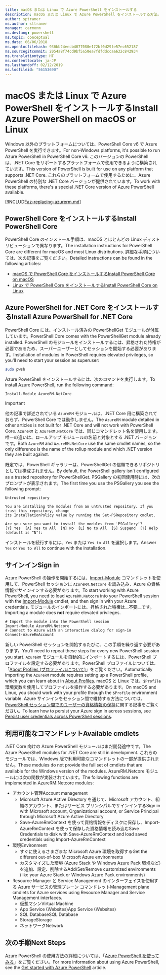```yaml
---
title: macOS または Linux で Azure PowerShell をインストールする
description: macOS または Linux で Azure PowerShell をインストールする方法。
author: sptramer
ms.author: sttramer
manager: carmonm
ms.devlang: powershell
ms.topic: conceptual
ms.date: 06/06/2018
ms.openlocfilehash: 936bb24eecb4077080e172bf0d29fe57ec652187
ms.sourcegitcommit: 2054a8f74cd9bf5a50ea7fdfddccaa632c842934
ms.translationtype: HT
ms.contentlocale: ja-JP
ms.lasthandoff: 02/12/2019
ms.locfileid: "56153690"
---
```

# <a name="install-azure-powershell-on-macos-or-linux"></a><span data-ttu-id="3ad26-103">macOS または Linux で Azure PowerShell をインストールする</span><span class="sxs-lookup"><span data-stu-id="3ad26-103">Install Azure PowerShell on macOS or Linux</span></span>

<span data-ttu-id="3ad26-104">Windows 以外のプラットフォームについては、PowerShell Core v6 で Azure PowerShell を実行できます。</span><span class="sxs-lookup"><span data-stu-id="3ad26-104">For non-Windows platforms, it's possible to run Azure PowerShell in PowerShell Core v6.</span></span> <span data-ttu-id="3ad26-105">このバージョンの PowerShell は、.NET Core をサポートするプラットフォームで使用できるように構築されています。</span><span class="sxs-lookup"><span data-stu-id="3ad26-105">This version of PowerShell is built for use on any platform that supports .NET Core.</span></span> <span data-ttu-id="3ad26-106">これらのプラットフォームで使用するために、Azure PowerShell の特別な .NET Core バージョンが提供されています。</span><span class="sxs-lookup"><span data-stu-id="3ad26-106">To work with these platforms, there's a special .NET Core version of Azure PowerShell available.</span></span>

[!INCLUDE[az-replacing-azurerm.md](../includes/az-replacing-azurerm.md)]

## <a name="install-powershell-core"></a><span data-ttu-id="3ad26-107">PowerShell Core をインストールする</span><span class="sxs-lookup"><span data-stu-id="3ad26-107">Install PowerShell Core</span></span>

<span data-ttu-id="3ad26-108">PowerShell Core のインストール手順は、macOS とほとんどの Linux ディストリビューションで異なります。</span><span class="sxs-lookup"><span data-stu-id="3ad26-108">The installation instructions for PowerShell Core are different for macOS and most Linux distributions.</span></span>
<span data-ttu-id="3ad26-109">詳細な手順については、次の記事をご覧ください。</span><span class="sxs-lookup"><span data-stu-id="3ad26-109">Detailed instructions can be found in the following articles:</span></span>

* [<span data-ttu-id="3ad26-110">macOS で PowerShell Core をインストールする</span><span class="sxs-lookup"><span data-stu-id="3ad26-110">Install PowerShell Core on macOS</span></span>](/powershell/scripting/setup/installing-powershell-core-on-macos)
* [<span data-ttu-id="3ad26-111">Linux で PowerShell Core をインストールする</span><span class="sxs-lookup"><span data-stu-id="3ad26-111">Install PowerShell Core on Linux</span></span>](/powershell/scripting/setup/installing-powershell-core-on-linux)

## <a name="install-azure-powershell-for-net-core"></a><span data-ttu-id="3ad26-112">Azure PowerShell for .NET Core をインストールする</span><span class="sxs-lookup"><span data-stu-id="3ad26-112">Install Azure PowerShell for .NET Core</span></span>

<span data-ttu-id="3ad26-113">PowerShell Core には、インストール済みの PowerShellGet モジュールが付属しています。</span><span class="sxs-lookup"><span data-stu-id="3ad26-113">PowerShell Core comes with the PowerShellGet module already installed.</span></span> <span data-ttu-id="3ad26-114">PowerShell のモジュールをインストールするには、昇格された特権が必要であるため、スーパーユーザーとしてセッションを開始する必要があります。</span><span class="sxs-lookup"><span data-stu-id="3ad26-114">Installation of modules in PowerShell requires elevated privileges, so you'll need to start your session as superuser:</span></span>

```bash
sudo pwsh
```

<span data-ttu-id="3ad26-115">Azure PowerShell をインストールするには、次のコマンドを実行します。</span><span class="sxs-lookup"><span data-stu-id="3ad26-115">To install Azure PowerShell, run the following command:</span></span>

```powershell-interactive
Install-Module AzureRM.NetCore
```

> [!IMPORTANT]
> <span data-ttu-id="3ad26-116">他の記事で詳述されている `AzureRM` モジュールは、.NET Core 用に構築されておらず、PowerShell Core では動作しません。</span><span class="sxs-lookup"><span data-stu-id="3ad26-116">The `AzureRM` module detailed in other articles is not built for .NET Core and will not work with PowerShell Core.</span></span> <span data-ttu-id="3ad26-117">`AzureRM` と `AzureRM.NetCore` では、同じコマンドレット名を使用します。唯一の違いは、ロールアップ モジュールの名前と対象とする .NET バージョンです。</span><span class="sxs-lookup"><span data-stu-id="3ad26-117">Both `AzureRM` and `AzureRM.NetCore` use the same cmdlet names, so the only difference is the name of the rollup module and which .NET version they are built against.</span></span>

<span data-ttu-id="3ad26-118">既定では、PowerShell ギャラリーは、PowerShellGet の信頼できるリポジトリとしては構成されません。</span><span class="sxs-lookup"><span data-stu-id="3ad26-118">By default, the PowerShell gallery isn't configured as a trusted repository for PowerShellGet.</span></span> <span data-ttu-id="3ad26-119">PSGallery の初回使用時には、次のプロンプトが表示されます。</span><span class="sxs-lookup"><span data-stu-id="3ad26-119">The first time you use the PSGallery you see the following prompt:</span></span>

```output
Untrusted repository

You are installing the modules from an untrusted repository. If you trust this repository, change
its InstallationPolicy value by running the Set-PSRepository cmdlet.

Are you sure you want to install the modules from 'PSGallery'?
[Y] Yes  [A] Yes to All  [N] No  [L] No to All  [S] Suspend  [?] Help (default is "N"):
```

<span data-ttu-id="3ad26-120">インストールを続行するには、`Yes` または `Yes to All` を選択します。</span><span class="sxs-lookup"><span data-stu-id="3ad26-120">Answer `Yes` or `Yes to All` to continue with the installation.</span></span>

## <a name="sign-in"></a><span data-ttu-id="3ad26-121">サインイン</span><span class="sxs-lookup"><span data-stu-id="3ad26-121">Sign in</span></span>

<span data-ttu-id="3ad26-122">Azure PowerShell の操作を開始するには、[Import-Module](/powershell/module/Microsoft.PowerShell.Core/Import-Module) コマンドレットを使用して、PowerShell セッションに `AzureRM.Netcore` を読み込み、Azure の資格情報でサインインする必要があります。</span><span class="sxs-lookup"><span data-stu-id="3ad26-122">To start working with Azure PowerShell, you need to load `AzureRM.Netcore` into your PowerShell session with the [Import-Module](/powershell/module/Microsoft.PowerShell.Core/Import-Module) cmdlet, and then sign in with your Azure credentials.</span></span> <span data-ttu-id="3ad26-123">モジュールのインポートには、昇格された特権は__不要__です。</span><span class="sxs-lookup"><span data-stu-id="3ad26-123">Importing a module does __not__ require elevated privileges.</span></span>

```powershell-interactive
# Import the module into the PowerShell session
Import-Module AzureRM.Netcore
# Connect to Azure with an interactive dialog for sign-in
Connect-AzureRmAccount
```

<span data-ttu-id="3ad26-124">新しい PowerShell セッションを開始するたびに、この手順を繰り返す必要があります。</span><span class="sxs-lookup"><span data-stu-id="3ad26-124">You'll need to repeat these steps for every new PowerShell session you start.</span></span> <span data-ttu-id="3ad26-125">`AzureRM` モジュールを自動的にインポートするには、PowerShell プロファイルを設定する必要があります。PowerShell プロファイルについては、「[About Profiles (プロファイルについて)](/powershell/module/microsoft.powershell.core/about/about_profiles)」をご覧ください。</span><span class="sxs-lookup"><span data-stu-id="3ad26-125">Automatically importing the `AzureRM` module requires setting up a PowerShell profile, which you can learn about in [About Profiles](/powershell/module/microsoft.powershell.core/about/about_profiles).</span></span>
<span data-ttu-id="3ad26-126">macOS と Linux では、`$Profile` 環境変数を使用してプロファイルを操作する必要があります。</span><span class="sxs-lookup"><span data-stu-id="3ad26-126">On macOS and Linux, you should work with your profile through the `$Profile` environment variable.</span></span> <span data-ttu-id="3ad26-127">Azure サインインをセッション間で維持する方法については、[PowerShell セッション間でのユーザーの資格情報の保持](context-persistence.md)に関する記事をご覧ください。</span><span class="sxs-lookup"><span data-stu-id="3ad26-127">To learn how to persist your Azure sign in across sessions, see [Persist user credentials across PowerShell sessions](context-persistence.md).</span></span>

## <a name="available-cmdlets"></a><span data-ttu-id="3ad26-128">利用可能なコマンドレット</span><span class="sxs-lookup"><span data-stu-id="3ad26-128">Available cmdlets</span></span>

<span data-ttu-id="3ad26-129">.NET Core 向けの Azure PowerShell モジュールはまだ開発途中です。</span><span class="sxs-lookup"><span data-stu-id="3ad26-129">The Azure PowerShell modules for .NET Core are still in development.</span></span> <span data-ttu-id="3ad26-130">これらのモジュールでは、Windows 版で利用可能なコマンドレットの一部が提供されません。</span><span class="sxs-lookup"><span data-stu-id="3ad26-130">These modules do not provide the full set of cmdlets that are available for the Windows version of the modules.</span></span> <span data-ttu-id="3ad26-131">AzureRM.Netcore モジュールには次の関数が実装されています。</span><span class="sxs-lookup"><span data-stu-id="3ad26-131">The following functions are implemented in AzureRM.Netcore modules:</span></span>

* <span data-ttu-id="3ad26-132">アカウント管理</span><span class="sxs-lookup"><span data-stu-id="3ad26-132">Account management</span></span>
  * <span data-ttu-id="3ad26-133">Microsoft Azure Active Directory を通じて、Microsoft アカウント、組織のアカウント、またはサービス プリンシパルでサインインする</span><span class="sxs-lookup"><span data-stu-id="3ad26-133">Sign in with Microsoft account, Organizational account, or Service Principal through Microsoft Azure Active Directory</span></span>
  * <span data-ttu-id="3ad26-134">Save-AzureRmContext を使って資格情報をディスクに保存し、Import-AzureRmContext を使って保存した資格情報を読み込む</span><span class="sxs-lookup"><span data-stu-id="3ad26-134">Save Credentials to disk with Save-AzureRmContext and load saved credentials using Import-AzureRmContext</span></span>
* <span data-ttu-id="3ad26-135">環境</span><span class="sxs-lookup"><span data-stu-id="3ad26-135">Environment</span></span>
  * <span data-ttu-id="3ad26-136">すぐに使えるさまざまな Microsoft Azure 環境を取得する</span><span class="sxs-lookup"><span data-stu-id="3ad26-136">Get the different out-of-box Microsoft Azure environments</span></span>
  * <span data-ttu-id="3ad26-137">カスタマイズした環境 (Azure Stack や Windows Azure Pack 環境など) を追加、設定、削除する</span><span class="sxs-lookup"><span data-stu-id="3ad26-137">Add/Set/Remove customized environments (like your Azure Stack or Windows Azure Pack environments)</span></span>
* <span data-ttu-id="3ad26-138">Resource Manager と Service Management のインターフェイスを使用する Azure サービスの管理プレーン コマンドレット</span><span class="sxs-lookup"><span data-stu-id="3ad26-138">Management plane cmdlets for Azure services using Resource Manager and Service Management interfaces.</span></span>
  * <span data-ttu-id="3ad26-139">仮想マシン</span><span class="sxs-lookup"><span data-stu-id="3ad26-139">Virtual Machine</span></span>
  * <span data-ttu-id="3ad26-140">App Service (Websites)</span><span class="sxs-lookup"><span data-stu-id="3ad26-140">App Service (Websites)</span></span>
  * <span data-ttu-id="3ad26-141">SQL Database</span><span class="sxs-lookup"><span data-stu-id="3ad26-141">SQL Database</span></span>
  * <span data-ttu-id="3ad26-142">Storage</span><span class="sxs-lookup"><span data-stu-id="3ad26-142">Storage</span></span>
  * <span data-ttu-id="3ad26-143">ネットワーク</span><span class="sxs-lookup"><span data-stu-id="3ad26-143">Network</span></span>

## <a name="next-steps"></a><span data-ttu-id="3ad26-144">次の手順</span><span class="sxs-lookup"><span data-stu-id="3ad26-144">Next Steps</span></span>

<span data-ttu-id="3ad26-145">Azure PowerShell の使用方法の詳細については、「[Azure PowerShell を使ってみる](get-started-azureps.md)」をご覧ください。</span><span class="sxs-lookup"><span data-stu-id="3ad26-145">For more information about using Azure PowerShell, see the [Get started with Azure PowerShell](get-started-azureps.md) article.</span></span>
